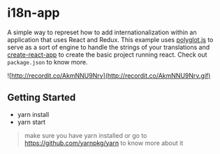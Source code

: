 # i18n-app

A simple way to represet how to add internationalization within an application that uses React and Redux. This example uses [polyglot.js](https://github.com/airbnb/polyglot.js) to serve as a sort of engine to handle the strings of your translations and [create-react-app](https://github.com/facebookincubator/create-react-app) to create the basic project running react. Check out `package.json` to know more.

![http://recordit.co/AkmNNU9Nrv](http://recordit.co/AkmNNU9Nrv.gif)

## Getting Started

- yarn install
- yarn start

> make sure you have yarn installed or go to https://github.com/yarnpkg/yarn to know more about it